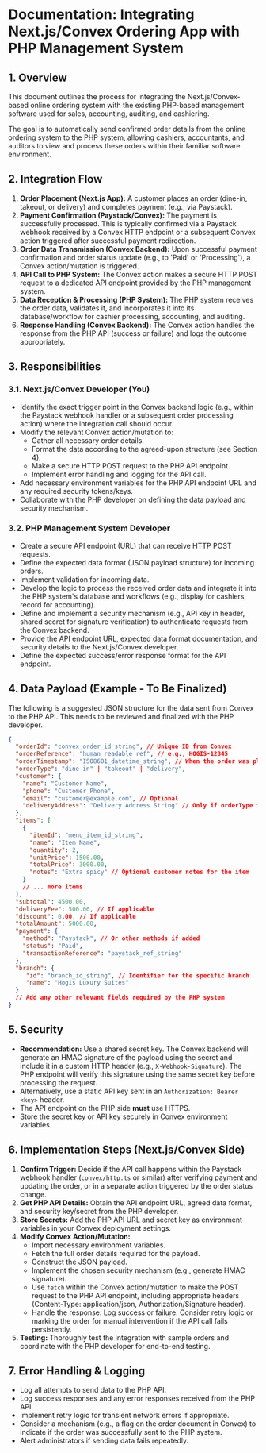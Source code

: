 # Documentation: Integrating Next.js/Convex Ordering App with PHP Management System

## 1. Overview

This document outlines the process for integrating the Next.js/Convex-based online ordering system with the existing PHP-based management software used for sales, accounting, auditing, and cashiering.

The goal is to automatically send confirmed order details from the online ordering system to the PHP system, allowing cashiers, accountants, and auditors to view and process these orders within their familiar software environment.

## 2. Integration Flow

1.  **Order Placement (Next.js App):** A customer places an order (dine-in, takeout, or delivery) and completes payment (e.g., via Paystack).
2.  **Payment Confirmation (Paystack/Convex):** The payment is successfully processed. This is typically confirmed via a Paystack webhook received by a Convex HTTP endpoint or a subsequent Convex action triggered after successful payment redirection.
3.  **Order Data Transmission (Convex Backend):** Upon successful payment confirmation and order status update (e.g., to 'Paid' or 'Processing'), a Convex action/mutation is triggered.
4.  **API Call to PHP System:** The Convex action makes a secure HTTP POST request to a dedicated API endpoint provided by the PHP management system.
5.  **Data Reception & Processing (PHP System):** The PHP system receives the order data, validates it, and incorporates it into its database/workflow for cashier processing, accounting, and auditing.
6.  **Response Handling (Convex Backend):** The Convex action handles the response from the PHP API (success or failure) and logs the outcome appropriately.

## 3. Responsibilities

### 3.1. Next.js/Convex Developer (You)

- Identify the exact trigger point in the Convex backend logic (e.g., within the Paystack webhook handler or a subsequent order processing action) where the integration call should occur.
- Modify the relevant Convex action/mutation to:
  - Gather all necessary order details.
  - Format the data according to the agreed-upon structure (see Section 4).
  - Make a secure HTTP POST request to the PHP API endpoint.
  - Implement error handling and logging for the API call.
- Add necessary environment variables for the PHP API endpoint URL and any required security tokens/keys.
- Collaborate with the PHP developer on defining the data payload and security mechanism.

### 3.2. PHP Management System Developer

- Create a secure API endpoint (URL) that can receive HTTP POST requests.
- Define the expected data format (JSON payload structure) for incoming orders.
- Implement validation for incoming data.
- Develop the logic to process the received order data and integrate it into the PHP system's database and workflows (e.g., display for cashiers, record for accounting).
- Define and implement a security mechanism (e.g., API key in header, shared secret for signature verification) to authenticate requests from the Convex backend.
- Provide the API endpoint URL, expected data format documentation, and security details to the Next.js/Convex developer.
- Define the expected success/error response format for the API endpoint.

## 4. Data Payload (Example - To Be Finalized)

The following is a suggested JSON structure for the data sent from Convex to the PHP API. This needs to be reviewed and finalized with the PHP developer.

```json
{
  "orderId": "convex_order_id_string", // Unique ID from Convex
  "orderReference": "human_readable_ref", // e.g., HOGIS-12345
  "orderTimestamp": "ISO8601_datetime_string", // When the order was placed/confirmed
  "orderType": "dine-in" | "takeout" | "delivery",
  "customer": {
    "name": "Customer Name",
    "phone": "Customer Phone",
    "email": "customer@example.com", // Optional
    "deliveryAddress": "Delivery Address String" // Only if orderType is 'delivery'
  },
  "items": [
    {
      "itemId": "menu_item_id_string",
      "name": "Item Name",
      "quantity": 2,
      "unitPrice": 1500.00,
      "totalPrice": 3000.00,
      "notes": "Extra spicy" // Optional customer notes for the item
    }
    // ... more items
  ],
  "subtotal": 4500.00,
  "deliveryFee": 500.00, // If applicable
  "discount": 0.00, // If applicable
  "totalAmount": 5000.00,
  "payment": {
    "method": "Paystack", // Or other methods if added
    "status": "Paid",
    "transactionReference": "paystack_ref_string"
  },
  "branch": {
     "id": "branch_id_string", // Identifier for the specific branch
     "name": "Hogis Luxury Suites"
  }
  // Add any other relevant fields required by the PHP system
}
```

## 5. Security

- **Recommendation:** Use a shared secret key. The Convex backend will generate an HMAC signature of the payload using the secret and include it in a custom HTTP header (e.g., `X-Webhook-Signature`). The PHP endpoint will verify this signature using the same secret key before processing the request.
- Alternatively, use a static API key sent in an `Authorization: Bearer <key>` header.
- The API endpoint on the PHP side **must** use HTTPS.
- Store the secret key or API key securely in Convex environment variables.

## 6. Implementation Steps (Next.js/Convex Side)

1.  **Confirm Trigger:** Decide if the API call happens within the Paystack webhook handler (`convex/http.ts` or similar) after verifying payment and updating the order, or in a separate action triggered by the order status change.
2.  **Get PHP API Details:** Obtain the API endpoint URL, agreed data format, and security key/secret from the PHP developer.
3.  **Store Secrets:** Add the PHP API URL and secret key as environment variables in your Convex deployment settings.
4.  **Modify Convex Action/Mutation:**
    - Import necessary environment variables.
    - Fetch the full order details required for the payload.
    - Construct the JSON payload.
    - Implement the chosen security mechanism (e.g., generate HMAC signature).
    - Use `fetch` within the Convex action/mutation to make the POST request to the PHP API endpoint, including appropriate headers (Content-Type: application/json, Authorization/Signature header).
    - Handle the response: Log success or failure. Consider retry logic or marking the order for manual intervention if the API call fails persistently.
5.  **Testing:** Thoroughly test the integration with sample orders and coordinate with the PHP developer for end-to-end testing.

## 7. Error Handling & Logging

- Log all attempts to send data to the PHP API.
- Log success responses and any error responses received from the PHP API.
- Implement retry logic for transient network errors if appropriate.
- Consider a mechanism (e.g., a flag on the order document in Convex) to indicate if the order was successfully sent to the PHP system.
- Alert administrators if sending data fails repeatedly.
